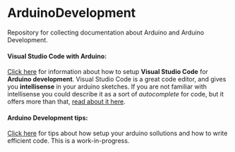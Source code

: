 # ArduinoDevelopment
Repository for collecting documentation about Arduino and Arduino Development.

#### Visual Studio Code with Arduino:
[Click here](https://github.com/DJFro/ArduinoDevelopment/blob/master/Development_Envrionment/arduino_with_visualstudiocode.md) for information about how to setup __Visual Studio Code__ for __Arduino development__. Visual Studio Code is a great code editor, and gives you __intellisense__ in your arduino sketches. If you are not familiar with intellisense you could describe it as a sort of _autocomplete_ for code, but it offers more than that, [read about it here](https://code.visualstudio.com/docs/editor/intellisense). 

#### Arduino Development tips:
[Click here](https://github.com/DJFro/ArduinoDevelopment/blob/master/Development_Envrionment/arduino_with_visualstudiocode.md) for tips about how setup your arduino sollutions and how to write efficient code. This is a work-in-progress.